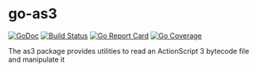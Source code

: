 # go-as3

[![GoDoc](https://godoc.org/github.com/Kelvyne/go-as3?status.svg)](https://godoc.org/github.com/Kelvyne/go-as3)
[![Build Status](https://travis-ci.org/Kelvyne/go-as3.svg?branch=master)](https://travis-ci.org/Kelvyne/go-as3)
[![Go Report Card](https://goreportcard.com/badge/github.com/kelvyne/go-as3)](https://goreportcard.com/report/github.com/kelvyne/go-as3)
[![Go Coverage](http://gocover.io/_badge/github.com/kelvyne/go-as3)](https://gocover.io/github.com/kelvyne/go-as3)


The as3 package provides utilities to read an ActionScript 3 bytecode file and manipulate it